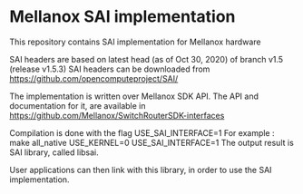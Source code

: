 Mellanox SAI implementation
============================

This repository contains SAI implementation for Mellanox hardware

SAI headers are based on latest head (as of Oct 30, 2020) of branch v1.5 (release v1.5.3) SAI headers can be 
downloaded from https://github.com/opencomputeproject/SAI/

The implementation is written over Mellanox SDK API. The API and documentation for it, are available in
https://github.com/Mellanox/SwitchRouterSDK-interfaces

Compilation is done with the flag USE_SAI_INTERFACE=1
For example : make all_native USE_KERNEL=0 USE_SAI_INTERFACE=1
The output result is SAI library, called libsai.

User applications can then link with this library, in order to use the SAI implementation.
